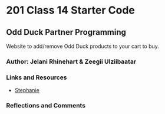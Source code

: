 # 201 Class 14 Starter Code

## Odd Duck Partner Programming

Website to add/remove Odd Duck products to your cart to buy.

### Author: Jelani Rhinehart & Zeegii Ulziibaatar

### Links and Resources

* [Stephanie](https://github.com/codefellows/seattle-code-201n30/tree/main/class-14/cart)

### Reflections and Comments
